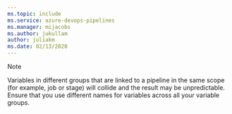 ```yaml
---
ms.topic: include
ms.service: azure-devops-pipelines
ms.manager: mijacobs
ms.author: jukullam
author: juliakm
ms.date: 02/13/2020
---
```


> [!NOTE]
> Variables in different groups that are linked to a pipeline in the same scope (for example, job or stage) will collide
> and the result may be unpredictable. Ensure that you use different names for variables across all your variable groups.
